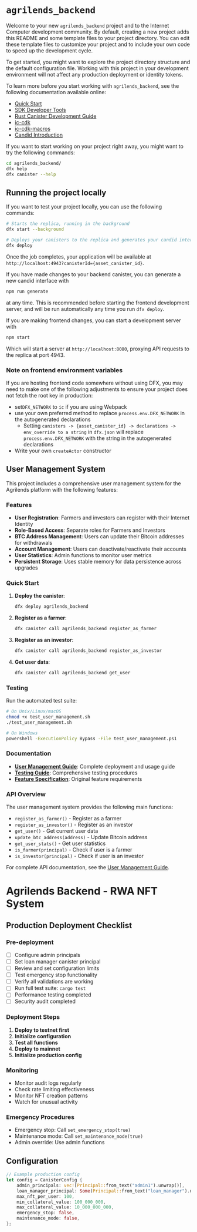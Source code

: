 # `agrilends_backend`

Welcome to your new `agrilends_backend` project and to the Internet Computer development community. By default, creating a new project adds this README and some template files to your project directory. You can edit these template files to customize your project and to include your own code to speed up the development cycle.

To get started, you might want to explore the project directory structure and the default configuration file. Working with this project in your development environment will not affect any production deployment or identity tokens.

To learn more before you start working with `agrilends_backend`, see the following documentation available online:

- [Quick Start](https://internetcomputer.org/docs/current/developer-docs/setup/deploy-locally)
- [SDK Developer Tools](https://internetcomputer.org/docs/current/developer-docs/setup/install)
- [Rust Canister Development Guide](https://internetcomputer.org/docs/current/developer-docs/backend/rust/)
- [ic-cdk](https://docs.rs/ic-cdk)
- [ic-cdk-macros](https://docs.rs/ic-cdk-macros)
- [Candid Introduction](https://internetcomputer.org/docs/current/developer-docs/backend/candid/)

If you want to start working on your project right away, you might want to try the following commands:

```bash
cd agrilends_backend/
dfx help
dfx canister --help
```

## Running the project locally

If you want to test your project locally, you can use the following commands:

```bash
# Starts the replica, running in the background
dfx start --background

# Deploys your canisters to the replica and generates your candid interface
dfx deploy
```

Once the job completes, your application will be available at `http://localhost:4943?canisterId={asset_canister_id}`.

If you have made changes to your backend canister, you can generate a new candid interface with

```bash
npm run generate
```

at any time. This is recommended before starting the frontend development server, and will be run automatically any time you run `dfx deploy`.

If you are making frontend changes, you can start a development server with

```bash
npm start
```

Which will start a server at `http://localhost:8080`, proxying API requests to the replica at port 4943.

### Note on frontend environment variables

If you are hosting frontend code somewhere without using DFX, you may need to make one of the following adjustments to ensure your project does not fetch the root key in production:

- set`DFX_NETWORK` to `ic` if you are using Webpack
- use your own preferred method to replace `process.env.DFX_NETWORK` in the autogenerated declarations
  - Setting `canisters -> {asset_canister_id} -> declarations -> env_override to a string` in `dfx.json` will replace `process.env.DFX_NETWORK` with the string in the autogenerated declarations
- Write your own `createActor` constructor

## User Management System

This project includes a comprehensive user management system for the Agrilends platform with the following features:

### Features
- **User Registration**: Farmers and investors can register with their Internet Identity
- **Role-Based Access**: Separate roles for Farmers and Investors
- **BTC Address Management**: Users can update their Bitcoin addresses for withdrawals
- **Account Management**: Users can deactivate/reactivate their accounts
- **User Statistics**: Admin functions to monitor user metrics
- **Persistent Storage**: Uses stable memory for data persistence across upgrades

### Quick Start

1. **Deploy the canister**:
   ```bash
   dfx deploy agrilends_backend
   ```

2. **Register as a farmer**:
   ```bash
   dfx canister call agrilends_backend register_as_farmer
   ```

3. **Register as an investor**:
   ```bash
   dfx canister call agrilends_backend register_as_investor
   ```

4. **Get user data**:
   ```bash
   dfx canister call agrilends_backend get_user
   ```

### Testing

Run the automated test suite:
```bash
# On Unix/Linux/macOS
chmod +x test_user_management.sh
./test_user_management.sh

# On Windows
powershell -ExecutionPolicy Bypass -File test_user_management.ps1
```

### Documentation

- **[User Management Guide](USER_MANAGEMENT_GUIDE.md)**: Complete deployment and usage guide
- **[Testing Guide](USER_MANAGEMENT_TESTING.md)**: Comprehensive testing procedures
- **[Feature Specification](../Fitur%20Manajemen%20Pengguna%20&%20Otentikasi.md)**: Original feature requirements

### API Overview

The user management system provides the following main functions:

- `register_as_farmer()` - Register as a farmer
- `register_as_investor()` - Register as an investor
- `get_user()` - Get current user data
- `update_btc_address(address)` - Update Bitcoin address
- `get_user_stats()` - Get user statistics
- `is_farmer(principal)` - Check if user is a farmer
- `is_investor(principal)` - Check if user is an investor

For complete API documentation, see the [User Management Guide](USER_MANAGEMENT_GUIDE.md).

# Agrilends Backend - RWA NFT System

## Production Deployment Checklist

### Pre-deployment
- [ ] Configure admin principals
- [ ] Set loan manager canister principal
- [ ] Review and set configuration limits
- [ ] Test emergency stop functionality
- [ ] Verify all validations are working
- [ ] Run full test suite: `cargo test`
- [ ] Performance testing completed
- [ ] Security audit completed

### Deployment Steps
1. **Deploy to testnet first**
2. **Initialize configuration**
3. **Test all functions**
4. **Deploy to mainnet**
5. **Initialize production config**

### Monitoring
- Monitor audit logs regularly
- Check rate limiting effectiveness
- Monitor NFT creation patterns
- Watch for unusual activity

### Emergency Procedures
- Emergency stop: Call `set_emergency_stop(true)`
- Maintenance mode: Call `set_maintenance_mode(true)`
- Admin override: Use admin functions

## Configuration
```rust
// Example production config
let config = CanisterConfig {
    admin_principals: vec![Principal::from_text("admin1").unwrap()],
    loan_manager_principal: Some(Principal::from_text("loan_manager").unwrap()),
    max_nft_per_user: 100,
    min_collateral_value: 100_000_000,
    max_collateral_value: 10_000_000_000,
    emergency_stop: false,
    maintenance_mode: false,
};
```
